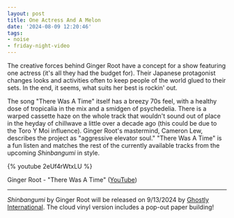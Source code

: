 ```yaml
---
layout: post
title: One Actress And A Melon
date: '2024-08-09 12:20:46'
tags:
- noise
- friday-night-video
---
```


The creative forces behind Ginger Root have a concept for a show featuring one actress (it's all they had the budget for). Their Japanese protagonist changes looks and activities often to keep people of the world glued to their sets. In the end, it seems, what suits her best is rockin' out.

<!--more-->

The song "There Was A Time" itself has a breezy 70s feel, with a healthy dose of tropicalia in the mix and a smidgen of psychedelia. There is a warped cassette haze on the whole track that wouldn't sound out of place in the heyday of chillwave a little over a decade ago (this could be due to the Toro Y Moi influence). Ginger Root's mastermind, Cameron Lew, describes the project as "aggressive elevator soul." "There Was A Time" is a fun listen and matches the rest of the currently available tracks from the upcoming *Shinbangumi* in style.  

{% youtube 2eUf4rWtxLU %}


Ginger Root - "There Was A Time" ([YouTube](https://youtu.be/2eUf4rWtxLU?si=zBL2QB3W_ONiPAXN))

---

*Shinbangumi* by Ginger Root will be released on 9/13/2024 by [Ghostly International](https://ghostly.com/products/shinbangumi). The cloud vinyl version includes a pop-out paper building!